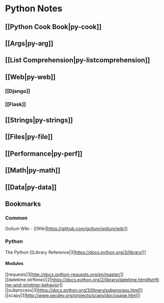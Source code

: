 # Python Notes

## [[Python Cook Book|py-cook]]  

## [[Args|py-arg]]  

## [[List Comprehension|py-listcomprehension]]  

## [[Web|py-web]]  
### [[Django]]  
### [[Flask]]  

## [[Strings|py-strings]]  

## [[Files|py-file]]  

## [[Performance|py-perf]]  

## [[Math|py-math]]  

## [[Data|py-data]] 


## Bookmarks

### Common  
Gollum Wiki - [[Wiki|https://github.com/gollum/gollum/wiki]]  

### Python  
The Python [[Library Reference|3|https://docs.python.org/3/library/]]  


#### Modules  
[[requests|3|http://docs.python-requests.org/en/master/]]  
[[datetime.strftime()|2|https://docs.python.org/2/library/datetime.html#strftime-and-strptime-behavior]]  
[[subprocess|3|https://docs.python.org/3/library/subprocess.html]]  
[[scapy|3|http://www.secdev.org/projects/scapy/doc/usage.html]]  


